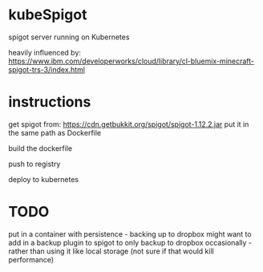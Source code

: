 # kubeSpigot
spigot server running on Kubernetes

heavily influenced by: https://www.ibm.com/developerworks/cloud/library/cl-bluemix-minecraft-spigot-trs-3/index.html

# instructions
get spigot from: https://cdn.getbukkit.org/spigot/spigot-1.12.2.jar
put it in the same path as Dockerfile

build the dockerfile

push to registry

deploy to kubernetes

# TODO
put in a container with persistence - backing up to dropbox
might want to add in a backup plugin to spigot to only backup to dropbox occasionally - rather than using it like local storage (not sure if that would kill performance)
